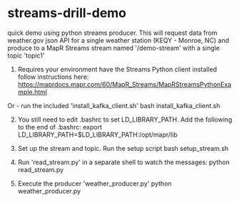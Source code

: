 # streams-drill-demo
quick demo using python streams producer.
This will request data from weather.gov json API for a single weather station (KEQY - Monroe, NC) and produce to a MapR Streams stream named '/demo-stream' with a single topic 'topic1'

1.  Requires your environment have the Streams Python client installed
  follow instructions here: https://maprdocs.mapr.com/60/MapR_Streams/MapRStreamsPythonExample.html

  Or - run the included 'install_kafka_client.sh'
  bash install_kafka_client.sh

2.  You still need to edit .bashrc to set LD_LIBRARY_PATH.  Add the following to the end of .bashrc:
  export LD_LIBRARY_PATH=$LD_LIBRARY_PATH:/opt/mapr/lib

3.  Set up the stream and topic. Run the setup script
  bash setup_stream.sh

4.  Run 'read_stream.py' in a separate shell to watch the messages:
  python read_stream.py

5.  Execute the producer 'weather_producer.py'
  python weather_producer.py
